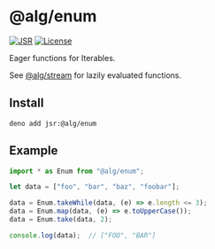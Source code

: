 # @alg/enum

[![JSR](https://jsr.io/badges/@alg/enum)](https://jsr.io/@alg/enum)
[![License](https://img.shields.io/badge/Apache--2.0-green?label=license)](https://github.com/alg-js/enum/blob/main/LICENSE)

Eager functions for Iterables.

See [@alg/stream](https://jsr.io/@alg/stream) for lazily evaluated functions.

## Install

```
deno add jsr:@alg/enum
```

## Example

```javascript
import * as Enum from "@alg/enum";

let data = ["foo", "bar", "baz", "foobar"];

data = Enum.takeWhile(data, (e) => e.length <= 3);
data = Enum.map(data, (e) => e.toUpperCase());
data = Enum.take(data, 2);

console.log(data);  // ["FOO", "BAR"]
```
